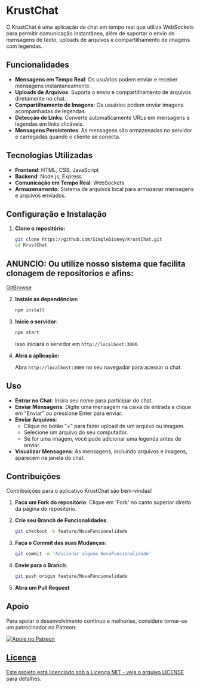 
# KrustChat

O KrustChat é uma aplicação de chat em tempo real que utiliza WebSockets para permitir comunicação instantânea, além de suportar o envio de mensagens de texto, uploads de arquivos e compartilhamento de imagens com legendas.

## Funcionalidades

- **Mensagens em Tempo Real**: Os usuários podem enviar e receber mensagens instantaneamente.
- **Uploads de Arquivos**: Suporta o envio e compartilhamento de arquivos diretamente no chat.
- **Compartilhamento de Imagens**: Os usuários podem enviar imagens acompanhadas de legendas.
- **Detecção de Links**: Converte automaticamente URLs em mensagens e legendas em links clicáveis.
- **Mensagens Persistentes**: As mensagens são armazenadas no servidor e carregadas quando o cliente se conecta.

## Tecnologias Utilizadas

- **Frontend**: HTML, CSS, JavaScript
- **Backend**: Node.js, Express
- **Comunicação em Tempo Real**: WebSockets
- **Armazenamento**: Sistema de arquivos local para armazenar mensagens e arquivos enviados.

## Configuração e Instalação

1. **Clone o repositório:**

   ```bash
   git clone https://github.com/SimpleDioney/KrustChat.git
   cd KrustChat
   ```
## ANUNCIO:  Ou utilize nosso sistema que facilita clonagem de repositorios e afins:

   [GitBrowse](https://github.com/SimpleDioney/GitBrowse)
   

2. **Instale as dependências:**

   ```bash
   npm install
   ```

3. **Inicie o servidor:**

   ```bash
   npm start
   ```

   Isso iniciará o servidor em `http://localhost:3000`.

4. **Abra a aplicação:**

   Abra `http://localhost:3000` no seu navegador para acessar o chat.


## Uso

- **Entrar no Chat**: Insira seu nome para participar do chat.
- **Enviar Mensagens**: Digite uma mensagem na caixa de entrada e clique em "Enviar" ou pressione Enter para enviar.
- **Enviar Arquivos**:
  - Clique no botão "+" para fazer upload de um arquivo ou imagem.
  - Selecione um arquivo do seu computador.
  - Se for uma imagem, você pode adicionar uma legenda antes de enviar.
- **Visualizar Mensagens**: As mensagens, incluindo arquivos e imagens, aparecem na janela do chat.

## Contribuições

Contribuições para o aplicativo KrustChat são bem-vindas!

1. **Faça um Fork do repositório**: Clique em 'Fork' no canto superior direito da página do repositório.

2. **Crie seu Branch de Funcionalidades**:

   ```bash
   git checkout -b feature/NovaFuncionalidade
   ```

3. **Faça o Commit das suas Mudanças**:

   ```bash
   git commit -m 'Adicionar alguma NovaFuncionalidade'
   ```

4. **Envie para o Branch**:

   ```bash
   git push origin feature/NovaFuncionalidade
   ```

5. **Abra um Pull Request**

## Apoio
Para apoiar o desenvolvimento contínuo e melhorias, considere tornar-se um patrocinador no Patreon:</p>
<a href="https://patreon.com/SimpleDioney"><img src="https://patreon.com/SimpleDioney?utm_medium=unknown&utm_source=join_link&utm_campaign=creatorshare_creator&utm_content=copyLink" alt="Apoie no Patreon">

## Licença

Este projeto está licenciado sob a Licença MIT - veja o arquivo [LICENSE](LICENSE) para detalhes.
